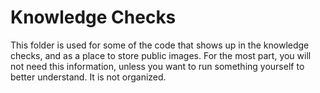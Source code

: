 # Knowledge Checks

This folder is used for some of the code that shows up in the knowledge checks, and as a place to store public images. For the most part, you will not need this information, unless you want to run something yourself to better understand. It is not  organized. 